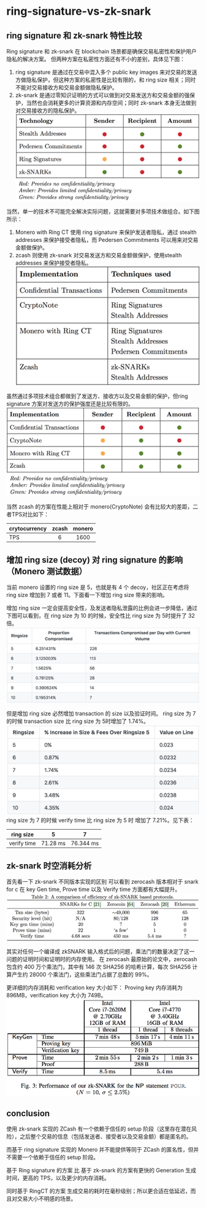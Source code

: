 # ring-signature-vs-zk-snark

## ring signature 和 zk-snark 特性比较

Ring signature 和 zk-snark 在 blockchain 场景都是确保交易私密性和保护用户隐私的解决方案。
但两种方案在私密性方面还有不小的差别，具体见下图：
1. ring signature 是通过在交易中混入多个 public key images 来对交易的发送方做隐私保护，但这种方案的私密性是比较有限的，和 ring size 相关；同时不能对交易接收方和交易金额做隐私保护。
2. zk-snark 是通过零知识证明的方式可以做到对交易发送方和交易金额的强保护，当然也会消耗更多的计算资源和内存空间；同时 zk-snark 本身无法做到对交易接收方的隐私保护。
![image](https://github.com/nil-zhang/ring-signature-vs-zk-snark/blob/master/images_folder/key%20technology.png)

当然，单一的技术不可能完全解决实际问题，这就需要对多项技术做组合。如下图所示：
1. Monero with Ring CT 使用 ring signature 来保护发送者隐私，通过 stealth addresses 来保护接受者隐私，而 Pedersen Commitments 可以用来对交易金额做保护。
2. zcash 则使用 zk-snark 对交易发送方和交易金额做保护，使用stealth addresses 来保护接受者隐私。
![image](https://github.com/nil-zhang/ring-signature-vs-zk-snark/blob/master/images_folder/implementation1.png)

虽然通过多项技术组合都做到了发送方、接收方以及交易金额的保护，但ring signature 方案对发送方的保护强度还是比较有限的。
![image](https://github.com/nil-zhang/ring-signature-vs-zk-snark/blob/master/images_folder/implementation2.png)

当然 zcash 的方案在性能上相对于 monero(CryptoNote) 会有比较大的差距，二者TPS对比如下：

|  crytocurrency     | zcash     | monero     |
| ---------- | :-----------:  | :-----------: |
| TPS     | 6     | 1600     |

## 增加 ring size (decoy) 对 ring signature 的影响（Monero 测试数据）

当前 monero 设置的 ring size 是 5，也就是有 4 个 decoy，社区正在考虑将 ring size 增加到 7 或者 11。下面看一下增加 ring size 带来的影响。

增加 ring size 一定会提高安全性，及发送者隐私泄露的比例会进一步降低，通过下图可以看到，在 ring size 为 10 的时候，安全性比 ring size 为 5时提升了 32 倍。
![image](https://github.com/nil-zhang/ring-signature-vs-zk-snark/blob/master/images_folder/ringsize1.png)

但是增加 ring size 必然增加 transaction 的 size 以及验证时间。
ring size 为 7 的时候 transaction size 比 ring size 为 5时增加了 1.74%。
![image](https://github.com/nil-zhang/ring-signature-vs-zk-snark/blob/master/images_folder/ringsize2.png)
ring size 为 7 的时候 verify time 比 ring size 为 5 时 增加了 7.21%。见下表：

|  ring size     | 5     | 7     |
| ---------- | :-----------:  | :-----------: |
| verify time     | 71.28 ms     | 76.344 ms     |

## zk-snark 时空消耗分析

首先看一下 zk-snark 不同版本实现的区别
可以看到 zerocash 版本相对于 snark for c 在 key Gen time, Prove time 以及 Verify time 方面都有大幅提升。
![image](https://github.com/nil-zhang/ring-signature-vs-zk-snark/blob/master/images_folder/zk-snark%20based%20protocols.png)

其实对任何一个编译成 zkSNARK 输入格式后的问题，乘法门的数量决定了这一问题的证明时间和证明时的内存使用。
在 zerocash 最原始的论文中，zerocash 包含约 400 万个乘法门，其中有 146 次 SHA256 的哈希计算，每次 SHA256 计算产生约 28000 个乘法门，这些乘法门占据了总数的 99%。

更详细的内存消耗和 verification key 大小如下：
Proving key 内存消耗为 896MB，verification key 大小为 749B。
![image](https://github.com/nil-zhang/ring-signature-vs-zk-snark/blob/master/images_folder/zk-snark-performace1.png)

## conclusion

使用 zk-snark 实现的 ZCash 有一个依赖于信任的 setup 阶段（这里存在潜在风险），之后整个交易的信息（包括发送者、接受者以及交易金额）都是匿名的。

而基于 ring signature 实现的 Monero 并不能提供等同于 ZCash 的匿名性，但并不需要一个依赖于信任的 setup 阶段。

基于 Ring signature 的方案 比 基于 zk-snark 的方案有更快的 Generation 生成时间，更高的 TPS，以及更少的内存消耗。 

同时基于 RingCT 的方案 生成交易的耗时在毫秒级别；所以更合适在低延迟，而且对交易大小不明感的场景。
